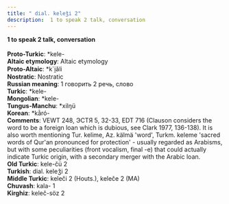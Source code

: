 ```yaml
---
title: " dial. keleǯi 2"
description:  1 to speak 2 talk, conversation
---
```

<p data-pagefind-weight="0.5">
<strong> 1 to speak 2 talk, conversation</strong><br><br>
<strong>Proto-Turkic</strong>:  *kele-<br>
<strong>Altaic etymology</strong>:  Altaic etymology<br>
<strong> Proto-Altaic</strong>:  *k`i̯ăli<br>
<strong>Nostratic</strong>:  Nostratic<br>
<strong>Russian meaning</strong>:  1 говорить 2 речь, слово<br>
<strong>Turkic</strong>:  *kele-<br>
<strong>Mongolian</strong>:  *kele-<br>
<strong>Tungus-Manchu</strong>:  *xilŋü<br>
<strong>Korean</strong>:  *kằró-<br>
<strong>Comments</strong>:  VEWT 248, ЭСТЯ 5, 32-33, EDT 716 (Clauson considers the word to be a foreign loan which is dubious, see Clark 1977, 136-138). It is also worth mentioning Tur. kelime, Az. kälmä 'word', Turkm. keleme 'sacred words of Qur'an pronounced for protection' - usually regarded as Arabisms, but with some peculiarities (front vocalism, final -e) that could actually indicate Turkic origin, with a secondary merger with the Arabic loan.<br>
<strong>Old Turkic</strong>:  kele-čü 2<br>
<strong>Turkish</strong>:  dial. keleǯi 2<br>
<strong>Middle Turkic</strong>:  keleči 2 (Houts.), keleče 2 (MA)<br>
<strong>Chuvash</strong>:  kala- 1<br>
<strong>Kirghiz</strong>:  keleč-söz 2<br>

</p>
